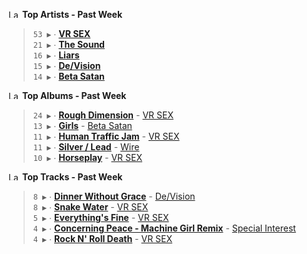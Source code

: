 <!--START_LASTFM_ARTISTS:{"period": "7day", "rows": 5}-->
<a href="https://last.fm" target="_blank"><img src="https://user-images.githubusercontent.com/17434202/215290617-e793598d-d7c9-428f-9975-156db1ba89cc.svg" alt="Last.fm Logo" width="18" height="13"/></a> **Top Artists - Past Week**

> `53 ▶️` ∙ **[VR SEX](https://www.last.fm/music/VR+SEX)**<br/>
> `21 ▶️` ∙ **[The Sound](https://www.last.fm/music/The+Sound)**<br/>
> `16 ▶️` ∙ **[Liars](https://www.last.fm/music/Liars)**<br/>
> `15 ▶️` ∙ **[De/Vision](https://www.last.fm/music/De%2FVision)**<br/>
> `14 ▶️` ∙ **[Beta Satan](https://www.last.fm/music/Beta+Satan)**<br/>
<!--END_LASTFM_ARTISTS-->

<!--START_LASTFM_ALBUMS:{"period": "7day", "rows": 5}-->
<a href="https://last.fm" target="_blank"><img src="https://user-images.githubusercontent.com/17434202/215290617-e793598d-d7c9-428f-9975-156db1ba89cc.svg" alt="Last.fm Logo" width="18" height="13"/></a> **Top Albums - Past Week**

> `24 ▶️` ∙ **[Rough Dimension](https://www.last.fm/music/VR+SEX/Rough+Dimension)** - [VR SEX](https://www.last.fm/music/VR+SEX)<br/>
> `13 ▶️` ∙ **[Girls](https://www.last.fm/music/Beta+Satan/Girls)** - [Beta Satan](https://www.last.fm/music/Beta+Satan)<br/>
> `11 ▶️` ∙ **[Human Traffic Jam](https://www.last.fm/music/VR+SEX/Human+Traffic+Jam)** - [VR SEX](https://www.last.fm/music/VR+SEX)<br/>
> `11 ▶️` ∙ **[Silver / Lead](https://www.last.fm/music/Wire/Silver+%2F+Lead)** - [Wire](https://www.last.fm/music/Wire)<br/>
> `10 ▶️` ∙ **[Horseplay](https://www.last.fm/music/VR+SEX/Horseplay)** - [VR SEX](https://www.last.fm/music/VR+SEX)<br/>
<!--END_LASTFM_ALBUMS-->

<!--START_LASTFM_TRACKS:{"period": "7day", "rows": 5}-->
<a href="https://last.fm" target="_blank"><img src="https://user-images.githubusercontent.com/17434202/215290617-e793598d-d7c9-428f-9975-156db1ba89cc.svg" alt="Last.fm Logo" width="18" height="13"/></a> **Top Tracks - Past Week**

> `8 ▶️` ∙ **[Dinner Without Grace](https://www.last.fm/music/De%2FVision/_/Dinner+Without+Grace)** - [De/Vision](https://www.last.fm/music/De%2FVision)<br/>
> `8 ▶️` ∙ **[Snake Water](https://www.last.fm/music/VR+SEX/_/Snake+Water)** - [VR SEX](https://www.last.fm/music/VR+SEX)<br/>
> `5 ▶️` ∙ **[Everything's Fine](https://www.last.fm/music/VR+SEX/_/Everything%27s+Fine)** - [VR SEX](https://www.last.fm/music/VR+SEX)<br/>
> `4 ▶️` ∙ **[Concerning Peace - Machine Girl Remix](https://www.last.fm/music/Special+Interest/_/Concerning+Peace+-+Machine+Girl+Remix)** - [Special Interest](https://www.last.fm/music/Special+Interest)<br/>
> `4 ▶️` ∙ **[Rock N' Roll Death](https://www.last.fm/music/VR+SEX/_/Rock+N%27+Roll+Death)** - [VR SEX](https://www.last.fm/music/VR+SEX)<br/>
<!--END_LASTFM_TRACKS-->